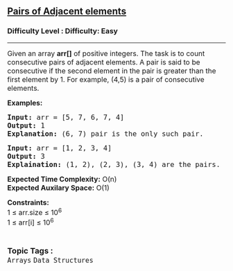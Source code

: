 <h2><a href="https://www.geeksforgeeks.org/problems/pairs-of-adjacent-elements4814/1?page=1&category=Arrays&status=unsolved,attempted&sortBy=accuracy">Pairs of Adjacent elements</a></h2><h3>Difficulty Level : Difficulty: Easy</h3><hr><div class="problems_problem_content__Xm_eO"><p><span style="font-size: 12pt;">Given an array <strong>arr[]</strong> of positive integers. The task is to count consecutive pairs of adjacent elements. A pair is said to be consecutive if the second element in the pair is greater than the first element by 1. For example, (4,5) is a pair of consecutive elements.</span></p>
<p><span style="font-size: 12pt;"><strong>Examples:</strong></span></p>
<pre><span style="font-size: 12pt;"><strong>Input:</strong> arr = [5, 7, 6, 7, 4]
<strong>Output:</strong> 1
<strong>Explanation:</strong> (6, 7) pair is the only such pair.</span></pre>
<pre><span style="font-size: 12pt;"><strong>Input: </strong>arr = [1, 2, 3, 4]
<strong>Output:</strong> 3
<strong>Explaination:</strong> (1, 2), (2, 3), (3, 4) are the pairs.</span></pre>
<p><span style="font-size: 12pt;"><strong>Expected Time Complexity:</strong> O(n)<br><strong>Expected Auxilary Space:</strong> O(1)</span></p>
<p><span style="font-size: 12pt;"><strong>Constraints:</strong><br>1 ≤ arr.size ≤ 10<sup>6</sup><br>1 ≤ arr[i] ≤ 10<sup>6</sup></span></p></div><br><p><span style=font-size:18px><strong>Topic Tags : </strong><br><code>Arrays</code>&nbsp;<code>Data Structures</code>&nbsp;